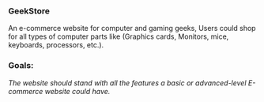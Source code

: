 ### GeekStore
An e-commerce website for computer and gaming geeks, Users could shop for all types of computer parts like (Graphics cards, Monitors, mice, keyboards, processors, etc.).  

### Goals:
*The website should stand with all the features a basic or advanced-level E-commerce website could have.*
